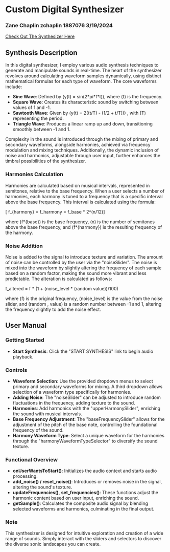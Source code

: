 <!-- @format -->

# Custom Digital Synthesizer 
### Zane Chaplin zchaplin 1887076 3/19/2024

[Check Out The Synthesizer Here](https://zchaplin.github.io/MusicSynnth/)

## Synthesis Description

In this digital synthesizer, I employ various audio synthesis techniques to generate and manipulate sounds in real-time. The heart of the synthesizer revolves around calculating waveform samples dynamically, using distinct mathematical formulas for each type of waveform. The core waveforms include:

- **Sine Wave**: Defined by \(y(t) = sin(2\*pi\*f\*t)\), where \(f\) is the frequency.
- **Square Wave**: Creates its characteristic sound by switching between values of 1 and -1.
- **Sawtooth Wave**: Given by \(y(t) = 2\((t/T) - (1/2 + t/T))) , with \(T\) representing the period.
- **Triangle Wave**: Produces a linear ramp up and down, transitioning smoothly between -1 and 1.

Complexity in the sound is introduced through the mixing of primary and secondary waveforms, alongside harmonies, achieved via frequency modulation and mixing techniques. Additionally, the dynamic inclusion of noise and harmonics, adjustable through user input, further enhances the timbral possibilities of the synthesizer.

### Harmonies Calculation

Harmonies are calculated based on musical intervals, represented in semitones, relative to the base frequency. When a user selects a number of harmonies, each harmony is tuned to a frequency that is a specific interval above the base frequency. This interval is calculated using the formula:

\[ f\_{harmony} = f_harmony = f_base \* 2^(n/12)]

where \(f*{base}\) is the base frequency, \(n\) is the number of semitones above the base frequency, and \(f*{harmony}\) is the resulting frequency of the harmony.

### Noise Addition

Noise is added to the signal to introduce texture and variation. The amount of noise can be controlled by the user via the "noiseSlider". The noise is mixed into the waveform by slightly altering the frequency of each sample based on a random factor, making the sound more vibrant and less predictable. The alteration is calculated as follows:

f_altered = f \* (1 + (noise_level \* (random value))/100)

where \(f\) is the original frequency, \(noise_level\) is the value from the noise slider, and \(random \, value\) is a random number between -1 and 1, altering the frequency slightly to add the noise effect.

## User Manual

### Getting Started

- **Start Synthesis**: Click the "START SYNTHESIS" link to begin audio playback.

### Controls

- **Waveform Selection**: Use the provided dropdown menus to select primary and secondary waveforms for mixing. A third dropdown allows selection of a waveform type specifically for harmonies.
- **Adding Noise**: The "noiseSlider" can be adjusted to introduce random fluctuations in the frequency, adding texture to the sound.
- **Harmonies**: Add harmonics with the "upperHarmonySlider", enriching the sound with musical intervals.
- **Base Frequency Adjustment**: The "baseFrequencySlider" allows for the adjustment of the pitch of the base note, controlling the foundational frequency of the sound.
- **Harmony Waveform Type**: Select a unique waveform for the harmonies through the "harmonyWaveformTypeSelector" to diversify the sound texture.

### Functional Overview

- **onUserWantsToStart()**: Initializes the audio context and starts audio processing.
- **add_noise() / reset_noise()**: Introduces or removes noise in the signal, altering the sound's texture.
- **updateFrequencies()**, **set_frequencies()**: These functions adjust the harmonic content based on user input, enriching the sound.
- **getSample()**: Calculates the composite audio signal by blending selected waveforms and harmonics, culminating in the final output.

### Note

This synthesizer is designed for intuitive exploration and creation of a wide range of sounds. Simply interact with the sliders and selectors to discover the diverse sonic landscapes you can create.
